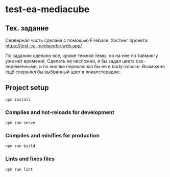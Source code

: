 # test-ea-mediacube

## Тех. задание
Серверная часть сделана с помощью Firebase.
Хостинг проекта: https://test-ea-mediacube.web.app/

По заданию сделано все, кроме темной темы, но на нее по таймингу уже нет времени(.
Сделать ее несложно, я бы задал цвета css-переменными, и по кнопке переключал бы ее в body-классе.
Возможно ещё сохранял бы выбранный цвет в локалсторадже.



## Project setup
```
npm install
```

### Compiles and hot-reloads for development
```
npm run serve
```

### Compiles and minifies for production
```
npm run build
```

### Lints and fixes files
```
npm run lint
```